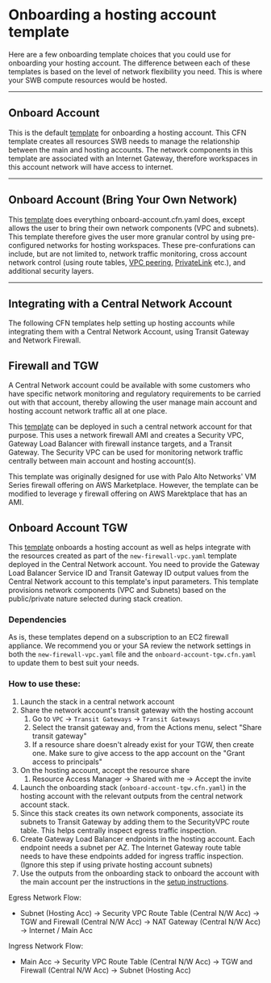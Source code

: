# Onboarding a hosting account template

Here are a few onboarding template choices that you could use for onboarding your hosting account. The difference between each of these templates is based on the level of network flexibility you need. This is where your SWB compute resources would be hosted.

----

## Onboard Account
This is the default [template]((./onboard-account.cfn.yaml)) for onboarding a hosting account. This CFN template creates all resources SWB needs to manage the relationship between the main and hosting accounts. The network components in this template are associated with an Internet Gateway, therefore workspaces in this account network will have access to internet.

----

## Onboard Account (Bring Your Own Network)
This [template]((./onboard-account-byon.cfn.yaml)) does everything onboard-account.cfn.yaml does, except allows the user to bring their own network components (VPC and subnets). This template therefore gives the user more granular control by using pre-configured networks for hosting workspaces. These pre-confurations can include, but are not limited to, network traffic monitoring, cross account network control (using route tables, [VPC peering](https://docs.aws.amazon.com/AWSCloudFormation/latest/UserGuide/peer-with-vpc-in-another-account.html), [PrivateLink](https://docs.aws.amazon.com/vpc/latest/userguide/endpoint-services-overview.html) etc.), and additional security layers.

----
## Integrating with a Central Network Account
The following CFN templates help setting up hosting accounts while integrating them with a Central Network Account, using Transit Gateway and Network Firewall.
## Firewall and TGW
A Central Network account could be available with some customers who have specific network monitoring and regulatory requirements to be carried out with that account, thereby allowing the user manage main account and hosting account network traffic all at one place. 

This [template](./new-firewall-vpc.yaml) can be deployed in such a central network account for that purpose. This uses a network firewall AMI and creates a Security VPC, Gateway Load Balancer with firewall instance targets, and a Transit Gateway. The Security VPC can be used for monitoring network traffic centrally between main account and hosting account(s).

This template was originally designed for use with Palo Alto Networks' VM Series firewall offering on AWS Marketplace. However, the template can be modified to leverage y firewall offering on AWS Marektplace that has an AMI.

## Onboard Account TGW
This [template](./onboard-account-tgw.cfn.yaml) onboards a hosting account as well as helps integrate with the resources created as part of the `new-firewall-vpc.yaml` template deployed in the Central Network account. You need to provide the Gateway Load Balancer Service ID and Transit Gateway ID output values from the Central Network account to this template's input parameters. This template provisions network components (VPC and Subnets) based on the public/private nature selected during stack creation.

### Dependencies
As is, these templates depend on a subscription to an EC2 firewall appliance. We recommend you or your SA review the network settings in both the `new-firewall-vpc.yaml` file and the `onboard-account-tgw.cfn.yaml` to update them to best suit your needs.

### How to use these:
1. Launch the stack in a central network account
1. Share the network account's transit gateway with the hosting account
    1. Go to `VPC` -> `Transit Gateways` -> `Transit Gateways`
    1. Select the transit gateway and, from the Actions menu, select "Share transit gateway" 
    1. If a resource share doesn't already exist for your TGW, then create one. Make sure to give access to the app account on the "Grant access to principals"
1. On the hosting account, accept the resource share
    1. Resource Access Manager -> Shared with me -> Accept the invite
1. Launch the onboarding stack (`onboard-account-tgw.cfn.yaml`) in the hosting account with the relevant outputs from the central network account stack.
1. Since this stack creates its own network components, associate its subnets to Transit Gateway by adding them to the SecurityVPC route table. This helps centrally inspect egress traffic inspection.
1. Create Gateway Load Balancer endpoints in the hosting account. Each endpoint needs a subnet per AZ. The Internet Gateway route table needs to have these endpoints added for ingress traffic inspection. (Ignore this step if using private hosting account subnets)
1. Use the outputs from the onboarding stack to onboard the account with the main account per the instructions in the [setup instructions](../../README.md#setup-instructions-for-swbv2).

Egress Network Flow:
- Subnet (Hosting Acc) -> Security VPC Route Table (Central N/W Acc) -> TGW and Firewall (Central N/W Acc) -> NAT Gateway (Central N/W Acc) -> Internet / Main Acc

Ingress Network Flow:
- Main Acc -> Security VPC Route Table (Central N/W Acc) -> TGW and Firewall (Central N/W Acc) -> Subnet (Hosting Acc)
